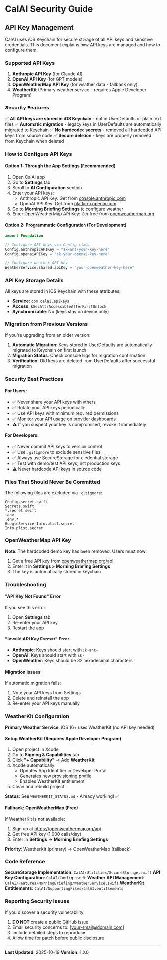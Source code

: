 # CalAI Security Guide

## API Key Management

CalAI uses iOS Keychain for secure storage of all API keys and sensitive credentials. This document explains how API keys are managed and how to configure them.

### Supported API Keys

1. **Anthropic API Key** (for Claude AI)
2. **OpenAI API Key** (for GPT models)
3. **OpenWeatherMap API Key** (for weather data - fallback only)
4. **WeatherKit** (Primary weather service - requires Apple Developer Program)

### Security Features

✅ **All API keys are stored in iOS Keychain** - not in UserDefaults or plain text files
✅ **Automatic migration** - legacy keys in UserDefaults are automatically migrated to Keychain
✅ **No hardcoded secrets** - removed all hardcoded API keys from source code
✅ **Secure deletion** - keys are properly removed from Keychain when deleted

### How to Configure API Keys

#### Option 1: Through the App Settings (Recommended)

1. Open CalAI app
2. Go to **Settings** tab
3. Scroll to **AI Configuration** section
4. Enter your API keys:
   - Anthropic API Key: Get from [console.anthropic.com](https://console.anthropic.com)
   - OpenAI API Key: Get from [platform.openai.com](https://platform.openai.com)
5. Go to **Morning Briefing Settings** to configure weather
6. Enter OpenWeatherMap API Key: Get free from [openweathermap.org](https://openweathermap.org)

#### Option 2: Programmatic Configuration (For Development)

```swift
import Foundation

// Configure API keys via Config class
Config.anthropicAPIKey = "sk-ant-your-key-here"
Config.openaiAPIKey = "sk-your-openai-key-here"

// Configure weather API key
WeatherService.shared.apiKey = "your-openweather-key-here"
```

### API Key Storage Details

All keys are stored in iOS Keychain with these attributes:
- **Service**: `com.calai.apikeys`
- **Access**: `kSecAttrAccessibleAfterFirstUnlock`
- **Synchronizable**: No (keys stay on device only)

### Migration from Previous Versions

If you're upgrading from an older version:

1. **Automatic Migration**: Keys stored in UserDefaults are automatically migrated to Keychain on first launch
2. **Migration Status**: Check console logs for migration confirmation
3. **Verification**: Old keys are deleted from UserDefaults after successful migration

### Security Best Practices

#### For Users:
- ✅ Never share your API keys with others
- ✅ Rotate your API keys periodically
- ✅ Use API keys with minimum required permissions
- ✅ Monitor your API usage on provider dashboards
- ⚠️ If you suspect your key is compromised, revoke it immediately

#### For Developers:
- ✅ Never commit API keys to version control
- ✅ Use `.gitignore` to exclude sensitive files
- ✅ Always use SecureStorage for credential storage
- ✅ Test with demo/test API keys, not production keys
- ⚠️ Never hardcode API keys in source code

### Files That Should Never Be Committed

The following files are excluded via `.gitignore`:

```
Config.secret.swift
Secrets.swift
*.secret.swift
.env
.env.*
GoogleService-Info.plist.secret
Info.plist.secret
```

### OpenWeatherMap API Key

**Note**: The hardcoded demo key has been removed. Users must now:

1. Get a free API key from [openweathermap.org/api](https://openweathermap.org/api)
2. Enter it in **Settings > Morning Briefing Settings**
3. The key is automatically stored in Keychain

### Troubleshooting

#### "API Key Not Found" Error

If you see this error:
1. Open **Settings** tab
2. Re-enter your API key
3. Restart the app

#### "Invalid API Key Format" Error

- **Anthropic**: Keys should start with `sk-ant-`
- **OpenAI**: Keys should start with `sk-`
- **OpenWeather**: Keys should be 32 hexadecimal characters

#### Migration Issues

If automatic migration fails:
1. Note your API keys from Settings
2. Delete and reinstall the app
3. Re-enter your API keys manually

### WeatherKit Configuration

**Primary Weather Service**: iOS 16+ uses WeatherKit (no API key needed)

#### Setup WeatherKit (Requires Apple Developer Program)
1. Open project in Xcode
2. Go to **Signing & Capabilities** tab
3. Click **"+ Capability"** → Add **WeatherKit**
4. Xcode automatically:
   - Updates App Identifier in Developer Portal
   - Generates new provisioning profile
   - Enables WeatherKit entitlement
5. Clean and rebuild project

**Status**: See `WEATHERKIT_STATUS.md` - Already working! ✅

#### Fallback: OpenWeatherMap (Free)
If WeatherKit is not available:
1. Sign up at https://openweathermap.org/api
2. Get free API key (1,000 calls/day)
3. Enter in **Settings** → **Morning Briefing Settings**

**Priority**: WeatherKit (primary) → OpenWeatherMap (fallback)

### Code Reference

**SecureStorage Implementation**: `CalAI/Utilities/SecureStorage.swift`
**API Key Configuration**: `CalAI/Config.swift`
**Weather API Management**: `CalAI/Features/MorningBriefing/WeatherService.swift`
**WeatherKit Entitlements**: `CalAI/SupportingFiles/CalAI.entitlements`

### Reporting Security Issues

If you discover a security vulnerability:
1. **DO NOT** create a public GitHub issue
2. Email security concerns to: [your-email@domain.com]
3. Include detailed steps to reproduce
4. Allow time for patch before public disclosure

---

**Last Updated**: 2025-10-19
**Version**: 1.0.0
